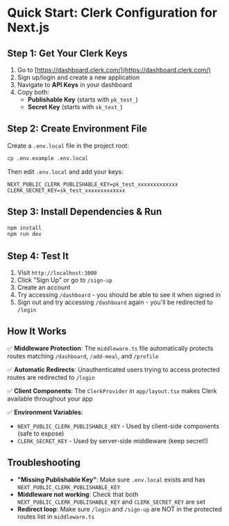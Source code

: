 # Quick Start: Clerk Configuration for Next.js

## Step 1: Get Your Clerk Keys

1. Go to [https://dashboard.clerk.com/](https://dashboard.clerk.com/)
2. Sign up/login and create a new application
3. Navigate to **API Keys** in your dashboard
4. Copy both:
   - **Publishable Key** (starts with `pk_test_`)
   - **Secret Key** (starts with `sk_test_`)

## Step 2: Create Environment File

Create a `.env.local` file in the project root:

```bash
cp .env.example .env.local
```

Then edit `.env.local` and add your keys:

```env
NEXT_PUBLIC_CLERK_PUBLISHABLE_KEY=pk_test_xxxxxxxxxxxxx
CLERK_SECRET_KEY=sk_test_xxxxxxxxxxxxx
```

## Step 3: Install Dependencies & Run

```bash
npm install
npm run dev
```

## Step 4: Test It

1. Visit `http://localhost:3000`
2. Click "Sign Up" or go to `/sign-up`
3. Create an account
4. Try accessing `/dashboard` - you should be able to see it when signed in
5. Sign out and try accessing `/dashboard` again - you'll be redirected to `/login`

## How It Works

✅ **Middleware Protection**: The `middleware.ts` file automatically protects routes matching `/dashboard`, `/add-meal`, and `/profile`

✅ **Automatic Redirects**: Unauthenticated users trying to access protected routes are redirected to `/login`

✅ **Client Components**: The `ClerkProvider` in `app/layout.tsx` makes Clerk available throughout your app

✅ **Environment Variables**:

- `NEXT_PUBLIC_CLERK_PUBLISHABLE_KEY` - Used by client-side components (safe to expose)
- `CLERK_SECRET_KEY` - Used by server-side middleware (keep secret!)

## Troubleshooting

- **"Missing Publishable Key"**: Make sure `.env.local` exists and has `NEXT_PUBLIC_CLERK_PUBLISHABLE_KEY`
- **Middleware not working**: Check that both `NEXT_PUBLIC_CLERK_PUBLISHABLE_KEY` and `CLERK_SECRET_KEY` are set
- **Redirect loop**: Make sure `/login` and `/sign-up` are NOT in the protected routes list in `middleware.ts`
